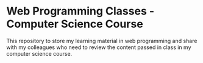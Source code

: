 # Web Programming Classes - Computer Science Course

This repository to store my learning material in web programming and share with my colleagues who need to review the content passed in class in my computer science course.